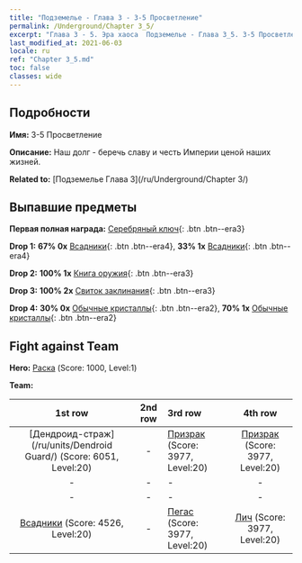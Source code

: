 ```yaml
---
title: "Подземелье - Глава 3 - 3-5 Просветление"
permalink: /Underground/Chapter 3_5/
excerpt: "Глава 3 - 5. Эра хаоса  Подземелье - Глава 3_5. 3-5 Просветление"
last_modified_at: 2021-06-03
locale: ru
ref: "Chapter 3_5.md"
toc: false
classes: wide
---
```


## Подробности

 **Имя:** 3-5 Просветление

 **Описание:** Наш долг - беречь славу и честь Империи ценой наших жизней.

 **Related to:** [Подземелье Глава 3](/ru/Underground/Chapter 3/)

## Выпавшие предметы

 **Первая полная награда:** [Серебряный ключ](/ItemsRU/con_693/){: .btn .btn--era3}

 **Drop 1:** **67% 0x** [Всадники](/ItemsRU/unt_195/){: .btn .btn--era4}, **33% 1x** [Всадники](/ItemsRU/unt_195/){: .btn .btn--era4}

 **Drop 2:** **100% 1x** [Книга оружия](/ItemsRU/mat_18/){: .btn .btn--era3}

 **Drop 3:** **100% 2x** [Свиток заклинания](/ItemsRU/con_694/){: .btn .btn--era3}

 **Drop 4:** **30% 0x** [Обычные кристаллы](/ItemsRU/mat_11/){: .btn .btn--era2}, **70% 1x** [Обычные кристаллы](/ItemsRU/mat_11/){: .btn .btn--era2}


## Fight against Team
 **Hero:** [Раска](/ru/heroes/Rashka/) (Score: 1000, Level:1)

 **Team:**


  | 1st row | 2nd row | 3rd row | 4th row |
  |:----:|:----:|:----|:----:|
  | [Дендроид-страж](/ru/units/Dendroid Guard/) (Score: 6051, Level:20)  | - | [Призрак](/ru/units/Wight/) (Score: 3977, Level:20)  | [Призрак](/ru/units/Wight/) (Score: 3977, Level:20)  |
  | - | - | - | - |
  | - | - | - | - |
  | [Всадники](/ru/units/Cavalier/) (Score: 4526, Level:20)  | - | [Пегас](/ru/units/Pegasus/) (Score: 3977, Level:20)  | [Лич](/ru/units/Lich/) (Score: 3977, Level:20)  |


